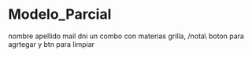 # Modelo_Parcial

nombre apellido mail dni un combo con materias grilla, /nota\ boton para agrtegar y btn para limpiar
